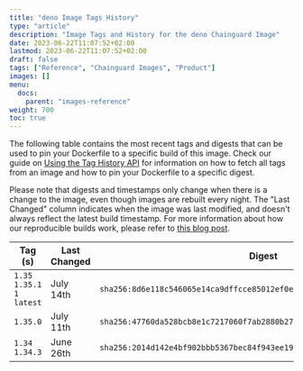 ```yaml
---
title: "deno Image Tags History"
type: "article"
description: "Image Tags and History for the deno Chainguard Image"
date: 2023-06-22T11:07:52+02:00
lastmod: 2023-06-22T11:07:52+02:00
draft: false
tags: ["Reference", "Chainguard Images", "Product"]
images: []
menu:
  docs:
    parent: "images-reference"
weight: 700
toc: true
---
```


The following table contains the most recent tags and digests that can be used to pin your Dockerfile to a specific build of this image. Check our guide on [Using the Tag History API](/chainguard/chainguard-images/using-the-tag-history-api/) for information on how to fetch all tags from an image and how to pin your Dockerfile to a specific digest.

Please note that digests and timestamps only change when there is a change to the image, even though images are rebuilt every night. The "Last Changed" column indicates when the image was last modified, and doesn't always reflect the latest build timestamp. For more information about how our reproducible builds work, please refer to [this blog post](https://www.chainguard.dev/unchained/reproducing-chainguards-reproducible-image-builds).

| Tag (s)                       | Last Changed | Digest                                                                    |
|-------------------------------|--------------|---------------------------------------------------------------------------|
|  `1.35` `1.35.1` `1` `latest` | July 14th    | `sha256:8d6e118c546065e14ca9dffcce85012ef0e2834d063cfc7f448e4f5e3df5b04a` |
|  `1.35.0`                     | July 11th    | `sha256:47760da528bcb8e1c7217060f7ab2880b277b8efb9da5653962d3a0e55b6fcef` |
|  `1.34` `1.34.3`              | June 26th    | `sha256:2014d142e4bf902bbb5367bec84f943ee197f36ed5c97de2779595a130f816ca` |
